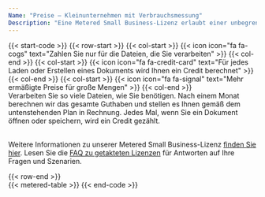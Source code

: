 ```yaml
---
Name: "Preise – Kleinunternehmen mit Verbrauchsmessung"
Description: "Eine Metered Small Business-Lizenz erlaubt einer unbegrenzten Anzahl von Entwicklern aus Ihrer Organisation, eine unbegrenzte Anzahl von Endbenutzer-Software mit dem Produkt zu erstellen, die innerhalb Ihrer Organisation verwendet werden kann. Eine Metered Small Business License deckt eine unbegrenzte Anzahl von Entwicklern ab, die an Endbenutzersoftware arbeiten, die die Produktfunktionalität nutzen."
---
```

{{< start-code >}}
{{< row-start >}}
{{< col-start >}}
{{< icon icon="fa fa-cogs" text="Zahlen Sie nur für die Dateien, die Sie verarbeiten" >}}
{{< col-end >}}
{{< col-start >}}
{{< icon icon="fa fa-credit-card" text="Für jedes Laden oder Erstellen eines Dokuments wird Ihnen ein Credit berechnet" >}}
{{< col-end >}}
{{< col-start >}}
{{< icon icon="fa fa-signal" text="Mehr ermäßigte Preise für große Mengen" >}}
{{< col-end >}}
&nbsp;  
Verarbeiten Sie so viele Dateien, wie Sie benötigen. Nach einem Monat berechnen wir das gesamte Guthaben und stellen es Ihnen gemäß dem untenstehenden Plan in Rechnung. Jedes Mal, wenn Sie ein Dokument öffnen oder speichern, wird ein Credit gezählt.  
&nbsp;  

Weitere Informationen zu unserer Metered Small Business-Lizenz [finden Sie hier](https://purchase.aspose.com/policies/license-types/#MeteredSmallBusiness). Lesen Sie die [FAQ zu getakteten Lizenzen](https://purchase.aspose.com/faqs/licensing/metered/) für Antworten auf Ihre Fragen und Szenarien.  

{{< row-end >}}
&nbsp;  
{{< metered-table >}}
{{< end-code >}}